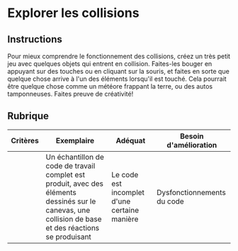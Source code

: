 # Explorer les collisions

## Instructions

Pour mieux comprendre le fonctionnement des collisions, créez un très petit jeu avec quelques objets qui entrent en collision. Faites-les bouger en appuyant sur des touches ou en cliquant sur la souris, et faites en sorte que quelque chose arrive à l'un des éléments lorsqu'il est touché. Cela pourrait être quelque chose comme un météore frappant la terre, ou des autos tamponneuses. Faites preuve de créativité!

## Rubrique

| Critères | Exemplaire                                                                                                                | Adéquat                       | Besoin d'amélioration |
| -------- | ------------------------------------------------------------------------------------------------------------------------ | ------------------------------ | ----------------- |
|          | Un échantillon de code de travail complet est produit, avec des éléments dessinés sur le canevas, une collision de base et des réactions se produisant | Le code est incomplet d'une certaine manière | Dysfonctionnements du code |